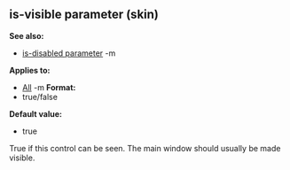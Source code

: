 ## is-visible parameter (skin)
**See also:**
*   [is-disabled parameter](/ref/%7Bskin%7D/param/is-disabled.md) -m
<!-- -->
**Applies to:**
*   [All](/ref/%7Bskin%7D/control.md) -m<!-- -->
**Format:**
*   true/false
<!-- -->
**Default value:**
*   true


True if this control can be seen. The main window should
usually be made visible.